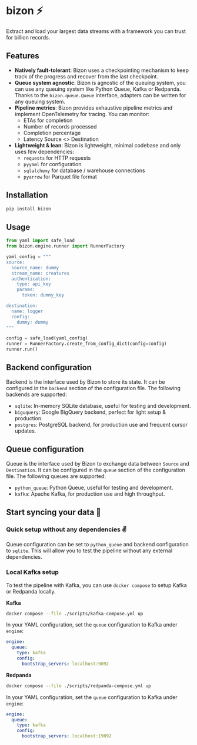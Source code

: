 # bizon ⚡️
Extract and load your largest data streams with a framework you can trust for billion records.

## Features
- **Natively fault-tolerant**: Bizon uses a checkpointing mechanism to keep track of the progress and recover from the last checkpoint.
- **Queue system agnostic**: Bizon is agnostic of the queuing system, you can use any queuing system like Python Queue, Kafka or Redpanda. Thanks to the `bizon.queue.Queue` interface, adapters can be written for any queuing system.
- **Pipeline metrics**: Bizon provides exhaustive pipeline metrics and implement OpenTelemetry for tracing. You can monitor:
    - ETAs for completion
    - Number of records processed
    - Completion percentage
    - Latency Source <> Destination
- **Lightweight & lean**: Bizon is lightweight, minimal codebase and only uses few dependencies:
    - `requests` for HTTP requests
    - `pyyaml` for configuration
    - `sqlalchemy` for database / warehouse connections
    - `pyarrow` for Parquet file format

## Installation
```bash
pip install bizon
```

## Usage
```python
from yaml import safe_load
from bizon.engine.runner import RunnerFactory

yaml_config = """
source:
  source_name: dummy
  stream_name: creatures
  authentication:
    type: api_key
    params:
      token: dummy_key

destination:
  name: logger
  config:
    dummy: dummy
"""

config = safe_load(yaml_config)
runner = RunnerFactory.create_from_config_dict(config=config)
runner.run()
```

## Backend configuration

Backend is the interface used by Bizon to store its state. It can be configured in the `backend` section of the configuration file. The following backends are supported:
- `sqlite`: In-memory SQLite database, useful for testing and development.
- `biguquery`: Google BigQuery backend, perfect for light setup & production.
- `postgres`: PostgreSQL backend, for production use and frequent cursor updates.

## Queue configuration

Queue is the interface used by Bizon to exchange data between `Source` and `Destination`. It can be configured in the `queue` section of the configuration file. The following queues are supported:
- `python_queue`: Python Queue, useful for testing and development.
- `kafka`: Apache Kafka, for production use and high throughput.

## Start syncing your data 🚀

### Quick setup without any dependencies ✌️

Queue configuration can be set to `python_queue` and backend configuration to `sqlite`.
This will allow you to test the pipeline without any external dependencies.


### Local Kafka setup

To test the pipeline with Kafka, you can use `docker compose` to setup Kafka or Redpanda locally.

**Kafka**
```bash
docker compose --file ./scripts/kafka-compose.yml up
```

In your YAML configuration, set the `queue` configuration to Kafka under `engine`:
```yaml
engine:
  queue:
    type: kafka
    config:
      bootstrap_servers: localhost:9092
```

**Redpanda**
```bash
docker compose --file ./scripts/redpanda-compose.yml up
```

In your YAML configuration, set the `queue` configuration to Kafka under `engine`:

```yaml
engine:
  queue:
    type: kafka
    config:
      bootstrap_servers: localhost:19092
```

